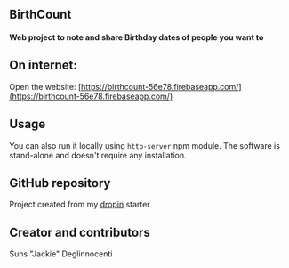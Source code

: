 ## BirthCount

#### Web project to note and share Birthday dates of people you want to

## On internet:

Open the website: [https://birthcount-56e78.firebaseapp.com/](https://birthcount-56e78.firebaseapp.com/)

## Usage

You can also run it locally using `http-server` npm module.
The software is stand-alone and doesn't require any installation.

## GitHub repository

Project created from my [dropin](https://github.com/jackie-d/dropin) starter

## Creator and contributors

Suns "Jackie" Deglinnocenti